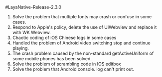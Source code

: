 #LayaNative-Release-2.3.0

1. Solve the problem that multiple fonts may crash or confuse in some cases.
2. Respond to Apple's policy, delete the use of UIWebview and replace it with WK Webview.
3. Chaotic coding of iOS Chinese logs in some cases
4. Handled the problem of Android video switching stop and continue playing.
5. The crash problem caused by the non-standard getActiveUniform of some mobile phones has been solved.
6. Solve the problem of scrambling code in IOS editbox
7. Solve the problem that Android console. log can't print out.